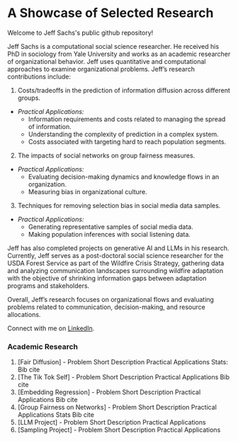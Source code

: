 # A Showcase of Selected Research 

Welcome to Jeff Sachs's public github repository! 

Jeff Sachs is a computational social science researcher. He received his PhD in sociology from Yale University and works as an academic researcher of organizational behavior. Jeff uses quantitative and computational approaches to examine organizational problems. Jeff’s research contributions include: 

 1. Costs/tradeoffs in the prediction of information diffusion across different groups.
   * _Practical Applications:_
        - Information requirements and costs related to managing the spread of information.
        - Understanding the complexity of prediction in a complex system.
        - Costs associated with targeting hard to reach population segments.
    
 2. The impacts of social networks on group fairness measures.
   * _Practical Applications:_ 
        - Evaluating decision-making dynamics and knowledge flows in an organization.
        - Measuring bias in organizational culture.
    
 3. Techniques for removing selection bias in social media data samples.
   * _Practical Applications:_ 
        - Generating representative samples of social media data. 
        - Making population inferences with social listening data. 

Jeff has also completed projects on generative AI and LLMs in his research. Currently, Jeff serves as a post-doctoral social science researcher for the USDA Forest Service as part of the Wildfire Crisis Strategy, gathering data and analyzing communication landscapes surrounding wildfire adaptation with the objective of shrinking information gaps between adaptation programs and stakeholders. 

Overall, Jeff’s research focuses on organizational flows and evaluating problems related to communication, decision-making, and resource allocations.

Connect with me on [LinkedIn](https://www.linkedin.com/in/jeffrey-sachs/).


### Academic Research 

1. [Fair Diffusion] - Problem
   Short Description
   Practical Applications
   Stats: 
   Bib cite
2. [The Tik Tok Self] - Problem
   Short Description
   Practical Applications
   Bib cite
3. [Embedding Regression] - Problem
   Short Description
   Practical Applications
   Bib cite
4. [Group Fairness on Networks] - Problem
   Short Description
   Practical Applications
   Stats
   Bib cite
5. [LLM Project] - Problem
   Short Description
   Practical Applications
6. [Sampling Project] - Problem
   Short Description
   Practical Applications



